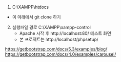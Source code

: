 1. C:\XAMPP\htdocs
  - 이 아래에서 git clone 하기

2. 실행파일 경로
  C:\XAMPP\xampp-control  
    - Apache 시작 후 http://localhost:80/ 테스트 화면
    - 본 프로젝트는 http://localhost/phpsetup/

https://getbootstrap.com/docs/5.3/examples/blog/
https://getbootstrap.com/docs/4.0/examples/carousel/



